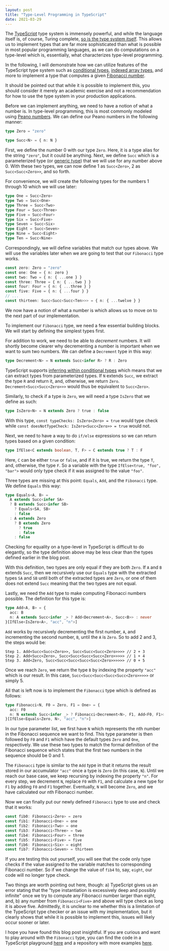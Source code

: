 ```yaml
---
layout: post
title: "Type-Level Programming in TypeScript"
date: 2021-03-29
---
```


The [TypeScript](https://www.typescriptlang.org/) type system is immensely
powerful, and while the language itself is, of course, Turing complete, [so is
the type system itself](https://github.com/Microsoft/TypeScript/issues/14833).
This allows us to implement types that are far more sophisticated than what is
possible in most popular programming languages, as we can do computations on a
type-level which is, essentially, what characterizes type-level programming.

In the following, I will demonstrate how we can utilize features of the
TypeScript type system such as [conditional
types](https://www.typescriptlang.org/docs/handbook/2/conditional-types.html),
[indexed array
types](https://www.typescriptlang.org/docs/handbook/2/indexed-access-types.html),
and more to implement a type that computes a given [Fibonacci
number](https://en.wikipedia.org/wiki/Fibonacci_number).

It should be pointed out that while it is possible to implement this, you should
consider it merely an academic exercise and not a recommendation for how to use
the type system in your production applications.

Before we can implement anything, we need to have a notion of what a number is.
In type-level programming, this is most commonly modeled using [Peano
numbers](https://en.wikipedia.org/wiki/Peano_axioms). We can define our Peano
numbers in the following manner:

```typescript
type Zero = "zero"

type Succ<N> = { n: N }
```

First, we define the number 0 with our type `Zero`. Here, it is a type alias for
the string `"zero"`, but it could be anything. Next, we define `Succ` which is a
parameterized type (or [generic
type](https://www.typescriptlang.org/docs/handbook/2/generics.html)) that we
will use for any number above 0. With these two types, we can now define 1 as
`Succ<Zero>`, 2 as `Succ<Succ<Zero>>`, and so forth.

For convenience, we will create the following types for the numbers 1 through 10
which we will use later:

```typescript
type One = Succ<Zero>
type Two = Succ<One>
type Three = Succ<Two>
type Four = Succ<Three>
type Five = Succ<Four>
type Six = Succ<Five>
type Seven = Succ<Six>
type Eight = Succ<Seven>
type Nine = Succ<Eight>
type Ten = Succ<Nine>
```

Correspondingly, we will define variables that match our types above. We will
use the variables later when we are going to test that our `Fibonacci` type
works.

```typescript
const zero: Zero = "zero"
const one: One = { n: zero }
const two: Two = { n: { ...one } }
const three: Three = { n: { ...two } }
const four: Four = { n: { ...three } }
const five: Five = { n: { ...four } }
// ...
const thirteen: Succ<Succ<Succ<Ten>>> = { n: { ...twelve } }
```

We now have a notion of what a number is which allows us to move on to the next
part of our implementation.

To implement our `Fibonacci` type, we need a few essential building blocks. We
will start by defining the simplest types first.

For addition to work, we need to be able to *decrement* numbers. It will shortly
become clearer why decrementing a number is important when we want to sum two
numbers. We can define a `Decrement` type in this way:

```typescript
type Decrement<N> = N extends Succ<infer R> ? R : Zero
```

TypeScript supports [inferring within conditional
types](https://www.typescriptlang.org/docs/handbook/2/conditional-types.html#inferring-within-conditional-types)
which means that we can extract types from parameterized types. If `N` extends
`Succ`, we extract the type `R` and return it, and, otherwise, we return `Zero`.
`Decrement<Succ<Succ<Zero>>>` would thus be equivalent to `Succ<Zero>`.

Similarly, to check if a type is `Zero`, we will need a type `IsZero` that
we define as such:

```typescript
type IsZero<N> = N extends Zero ? true : false
```

With this type, `const typeChecks: IsZero<Zero> = true` would type check while
`const doesNotTypeCheck: IsZero<Succ<Zero>> = true` would not.

Next, we need to have a way to do `if/else` expressions so we can return types
based on a given condition:

```typescript
type IfElse<C extends boolean, T, F> = C extends true ? T : F
```

Here, `C` can be either `true` or `false`, and if it is true, we return the type
`T`, and, otherwise, the type `F`. So a variable with the type `IfElse<true,
"foo", "bar">` would only type check if it was assigned to the value `"foo"`.

Three types are missing at this point: `Equals`, `Add`, and the `Fibonacci`
type. We define `Equals` this way:

```typescript
type Equals<A, B> =
  A extends Succ<infer SA>
  ? B extends Succ<infer SB>
    ? Equals<SA, SB>
    : false
  : A extends Zero
    ? B extends Zero
      ? true
      : false
    : false
```

Checking for equality on a type-level in TypeScript is difficult to do
elegantly, so the type definition above may be less clear than the types defined
earlier in the blog post.

With this definition, two types are only equal if they are both `Zero`. If `A`
and `B` extends `Succ`, then we recursively use our `Equals` type with the
extracted types `SA` and `SB` until both of the extracted types are `Zero`, or
one of them does not extend `Succ` meaning that the two types are not equal.

Lastly, we need the `Add` type to make computing Fibonacci numbers possible. The
definition for this type is:

```typescript
type Add<A, B> = {
  acc: B
  n: A extends Succ<infer _> ? Add<Decrement<A>, Succ<B>> : never
}[IfElse<IsZero<A>, "acc", "n">]
```

`Add` works by recursively decrementing the first number, `A`, and incrementing
the second number, `B`, until the `A` is `Zero`. So to add 2 and 3, the steps
would be:

```
Step 1. Add<Succ<Succ<Zero>>, Succ<Succ<Succ<Zero>>>> // 2 + 3
Step 2. Add<Succ<Zero>, Succ<Succ<Succ<Succ<Zero>>>>> // 1 + 4
Step 3. Add<Zero, Succ<Succ<Succ<Succ<Succ<Zero>>>>>> // 0 + 5
```

Once we reach `Zero`, we return the type `B` by indexing the property `"acc"`
which is our result. In this case, `Succ<Succ<Succ<Succ<Succ<Zero>>>>>` or
simply 5.

All that is left now is to implement the `Fibonacci` type which is defined as
follows:

```typescript
type Fibonacci<N, F0 = Zero, F1 = One> = {
  acc: F0
  n: N extends Succ<infer _> ? Fibonacci<Decrement<N>, F1, Add<F0, F1>> : never
}[IfElse<Equals<Zero, N>, "acc", "n">]
```

In our type parameter list, we first have `N` which represents the nth number in
the Fibonacci sequence we want to find. This type parameter is then followed by
`F0` and `F1` which have the default types `Zero` and `One`, respectively. We
use these two types to match the formal definition of the Fibonacci sequence
which states that the first two numbers in the sequence should be 0 and 1.

The `Fibonacci` type is similar to the `Add` type in that it returns the result
stored in our accumulator `"acc"` once a type is `Zero` (in this case, `N`).
Until we reach our base case, we keep recursing by indexing the property `"n"`.
For every step, we decrement `N`, replace `F0` with `F1`, and calculate a new
type for `F1` by adding `F0` and `F1` together. Eventually, `N` will become
`Zero`, and we have calculated our nth Fibonacci number.

Now we can finally put our newly defined `Fibonacci` type to use and check that
it works:

```typescript
const fib0: Fibonacci<Zero> = zero
const fib1: Fibonacci<One> = one
const fib2: Fibonacci<Two> = one
const fib3: Fibonacci<Three> = two
const fib4: Fibonacci<Four> = three
const fib5: Fibonacci<Five> = five
const fib6: Fibonacci<Six> = eight
const fib7: Fibonacci<Seven> = thirteen
```

If you are testing this out yourself, you will see that the code only type
checks if the value assigned to the variable matches to corresponding Fibonacci
number. So if we change the value of `fib4` to, say, `eight`, our code will no
longer type check.

Two things are worth pointing out here, though: a) TypeScript gives us an
error stating that the "type instantiation is excessively deep and possibly
infinite" once we try to compute any Fibonacci number larger than eight, and, b)
any number from `Fibonacci<Five>` and above will type check as long it is above
five. Admittedly, it is unclear to me whether this is a limitation of the
TypeScript type checker or an issue with my implementation, but it clearly shows
that while it is possible to implement this, issues will likely occur sooner or
later.

I hope you have found this blog post insightful. If you are curious and want to
play around with the `Fibonacci` type, you can find the code in a TypeScript
playground [here](https://www.typescriptlang.org/play?#code/C4TwDgpgBAWhBOB7KBeKAiAXgx6BQeokUAygK4DGFAPAHIB8qUA3lAHYBcUtUAvgUWgB5NtDTkq1OEnqFw0ACoB3ZOMo0REWYKgKAFvAhjS66ssTb5UAGKIy8JhJr7DWucWsBLAG7Gn1W3tLYhJPAA9HUy9fYOgSCF82SMlQsNioAFFPAHM9YGSaeMT02k9RAuos3OB0hQgktUlS0Vk8CkQ2AGd87CQuaVUMXtw2ju6oDoguTSZWTihhvlGu-OAVLnNZ9i5WADp9yb4l9pWoYAMjDYvjOZ2ofd215F5jsfyAMzt4LkCHNFuWPd9udXEd+Cdxu8fFMbNCtvM9vtPvYwctxp1wlxUvC7g8ob5URD8p0EvUsaSGoCEUDdhiIi9wW8oBAcnkuFU8jjAQ8SYlCUy2GUYc0bttufsWdV+adgGTdPUuYjdoLygy0fkIAAbClY0x1NiMf5ipWypJqolnJRa3y6lJ6+r0Q1U3ES7V881M86eeCyuX+f32g2OxU0tbW6Bq9zQAAiEAohgAtvVgHQnTwIGFTQATTomSRld4IKAAJUYAH4S1B+jgBFYAJKdAappjpzP1HOwHBQCvAeBkaBcd4AQ01JNrxDr7wyo4g1AAwsy22wOwAjRCIbVDtgAGl0u+sToXGezud7-e7uirNnH0AyAEcyCPOtQAIK7gBChrwUCgL8XJ7zGgCyLEgX1kH8K3ff921zfxgIcEhP2-H8L3vR9R2oUDd0Q8CUMHJ8IGQrg-2PGDOyQZCIKgKDSOXXMBkolCez7QiULwqBhxnRj8K4qNfyzLNXw-J1mGQocqC4d9kPmEilw7OC2ELBwAH1y34wTY3jCAkzYFMwOw0xP0YLhRF8eA8F4ABtSdpxJagGybfSMHEih0F3dA2HQegAF0b1hNc2Bczw6H3AAGJgBn3ABGJhNBEsSJJsULpK4VsAIUpSoFUi8vACoLqE0xNk1TaLdxfASAlC6LgxM0lzKsmyZ0qB8nykHBdwYdyXLcjBPJ8ggLShFdQp+Tw8qoYKBidYZ1Q4saotG8aKGCuKmEmWahoAJkWjp8vMJ11sGsaAGYdsCiazGuJ0ng2saABYzvy35ruuW6VwAVkei7oi0Jh8UIo6VwANi+5bMPCJ1JTyN6AHZQeCooHSYL0fSMNggA)
and a repository with more examples [here](https://github.com/majjoha/typology).
